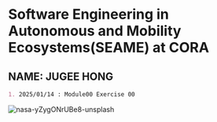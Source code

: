 # Software Engineering in Autonomous and Mobility Ecosystems(SEAME) at CORA
## NAME: JUGEE HONG


```markdown
1. 2025/01/14 : Module00 Exercise 00
```
![nasa-yZygONrUBe8-unsplash](https://github.com/user-attachments/assets/857f38aa-7954-4531-9dc5-a9677944517c)
